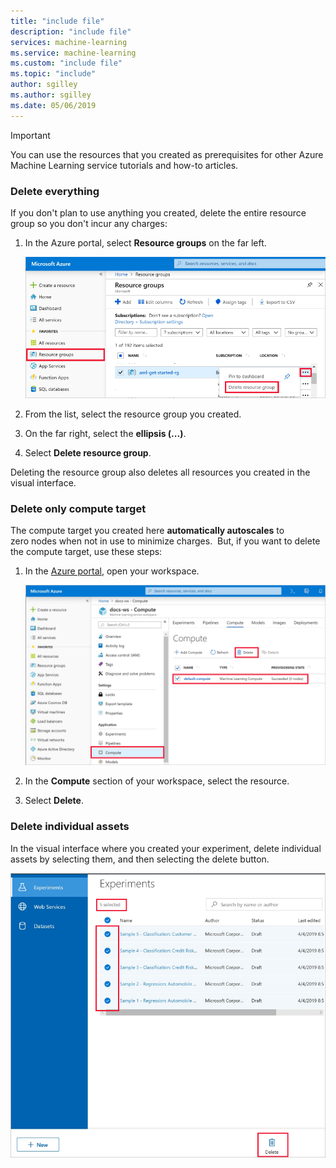 ```yaml
---
title: "include file"
description: "include file"
services: machine-learning
ms.service: machine-learning
ms.custom: "include file"
ms.topic: "include"
author: sgilley
ms.author: sgilley
ms.date: 05/06/2019
---
```


>[!IMPORTANT]
>You can use the resources that you created as prerequisites for other Azure Machine Learning service tutorials and how-to articles.


### Delete everything

If you don't plan to use anything you created, delete the entire resource group so you don't incur any charges:

1. In the Azure portal, select **Resource groups** on the far left.
 
   ![Delete in the Azure portal](./media/aml-ui-cleanup/delete-resources.png)

1. From the list, select the resource group you created.

1. On the far right, select the **ellipsis (...)**.

1. Select **Delete resource group**.

Deleting the resource group also deletes all resources you created in the visual interface.  

### Delete only compute target

The compute target you created here **automatically autoscales** to zero nodes when not in use to minimize charges.  But, if you want to delete the compute target, use these steps:

1. In the [Azure portal](https://portal.azure.com), open your workspace.

    ![Delete compute target](./media/aml-ui-cleanup/delete-compute-target.png)

1. In the **Compute** section of your workspace, select the resource.

1. Select **Delete**.

### Delete individual assets

In the visual interface where you created your experiment, delete individual assets by selecting them, and then selecting the delete button.

![Delete experiments](./media/aml-ui-cleanup/delete-experiment.png)
